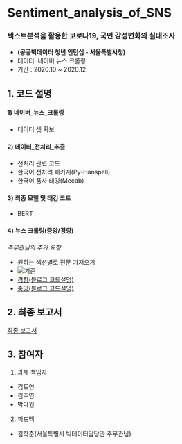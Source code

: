 # Sentiment_analysis_of_SNS
### 텍스트분석을 활용한 코로나19, 국민 감성변화의 실태조사
* __(공공빅데이터 청년 인턴십 - 서울특별시청)__
* 데이터: 네이버 뉴스 크롤링
* 기간 : 2020.10 ~ 2020.12

## 1. 코드 설명 

#### 1) 네이버_뉴스_크롤링
  * 데이터 셋 확보

#### 2) 데이터_전처리_추출
  * 전처리 관련 코드
  * 한국어 전처리 패키지(Py-Hanspell)
  * 한국어 품사 태깅(Mecab)

#### 3) 최종 모델 및 태깅 코드
  * BERT

#### 4) 뉴스 크롤링(중앙/경향)

*주무관님의 추가 요청*
  * 원하는 섹션별로 전문 가져오기 
  * ![기준](https://user-images.githubusercontent.com/60343930/148387120-a6951027-0861-4386-9eaf-147641881c1f.png)
  * [경향(블로그 코드설명)](https://pickwon.tistory.com/74)
  * [중앙(블로그 코드설명)](https://pickwon.tistory.com/71)

## 2. 최종 보고서 

[최종 보고서](https://drive.google.com/file/d/1dQZiu08gpMPn4Te9dkGFJKTh6D8X2Amf/view?usp=sharing)


## 3. 참여자

1) 과제 책임자 
 * 김도연
 * 김주영
 * 박다원

2) 피드백
 * 김학준(서울특별시 빅데이터담당관 주무관님)



